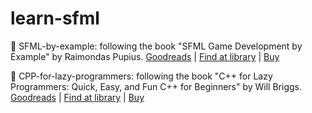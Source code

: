 # learn-sfml

📁 SFML-by-example: following the book "SFML Game Development by Example" by Raimondas Pupius. [Goodreads](https://www.goodreads.com/book/show/28456426-sfml-game-development-by-example) | [Find at library](https://www.worldcat.org/title/sfml-game-development-by-example-create-and-develop-exciting-games-from-start-to-finish-using-sfml/oclc/1127442872&referer=brief_results) | [Buy](https://www.packtpub.com/game-development/sfml-game-development-example)

📁 CPP-for-lazy-programmers: following the book "C++ for Lazy Programmers: Quick, Easy, and Fun C++ for Beginners" by Will Briggs. [Goodreads](https://www.goodreads.com/book/show/51787218-c-for-lazy-programmers) | [Find at library](https://www.worldcat.org/title/c-for-lazy-programmers-quick-easy-and-fun-c-for-beginners/oclc/1122680355) | [Buy](https://www.amazon.co.uk/Lazy-Programmers-Quick-Easy-Beginners/dp/1484251865/ref=sr_1_1?dchild=1&keywords=C%2B%2B+for+Lazy+Programmers%3A+Quick%2C+Easy%2C&qid=1596378739&sr=8-1)
